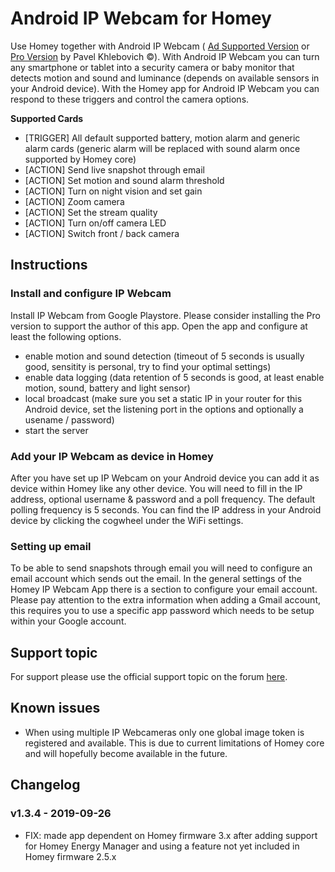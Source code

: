 # Android IP Webcam for Homey
Use Homey together with Android IP Webcam ( [Ad Supported Version](https://play.google.com/store/apps/details?id=com.pas.webcam) or [Pro Version](https://play.google.com/store/apps/details?id=com.pas.webcam.pro) by Pavel Khlebovich &copy;). With Android IP Webcam you can turn any smartphone or tablet into a security camera or baby monitor that detects motion and sound and luminance (depends on available sensors in your Android device). With the Homey app for Android IP Webcam you can respond to these triggers and control the camera options.

**Supported Cards**
- [TRIGGER] All default supported battery, motion alarm and generic alarm cards (generic alarm will be replaced with sound alarm once supported by Homey core)
- [ACTION] Send live snapshot through email
- [ACTION] Set motion and sound alarm threshold
- [ACTION] Turn on night vision and set gain
- [ACTION] Zoom camera
- [ACTION] Set the stream quality
- [ACTION] Turn on/off camera LED
- [ACTION] Switch front / back camera

## Instructions
### Install and configure IP Webcam
Install IP Webcam from Google Playstore. Please consider installing the Pro version to support the author of this app. Open the app and configure at least the following options.
- enable motion and sound detection (timeout of 5 seconds is usually good, sensitity is personal, try to find your optimal settings)
- enable data logging (data retention of 5 seconds is good, at least enable motion, sound, battery and light sensor)
- local broadcast (make sure you set a static IP in your router for this Android device, set the listening port in the options and optionally a usename / password)
- start the server

### Add your IP Webcam as device in Homey
After you have set up IP Webcam on your Android device you can add it as device within Homey like any other device. You will need to fill in the IP address, optional username & password and a poll frequency. The default polling frequency is 5 seconds. You can find the IP address in your Android device by clicking the cogwheel under the WiFi settings.

### Setting up email
To be able to send snapshots through email you will need to configure an email account which sends out the email. In the general settings of the Homey IP Webcam App there is a section to configure your email account. Please pay attention to the extra information when adding a Gmail account, this requires you to use a specific app password which needs to be setup within your Google account.

## Support topic
For support please use the official support topic on the forum [here](https://community.athom.com/t/122).

## Known issues
- When using multiple IP Webcameras only one global image token is registered and available. This is due to current limitations of Homey core and will hopefully become available in the future.

## Changelog
### v1.3.4 - 2019-09-26
* FIX: made app dependent on Homey firmware 3.x after adding support for Homey Energy Manager and using a feature not yet included in Homey firmware 2.5.x
